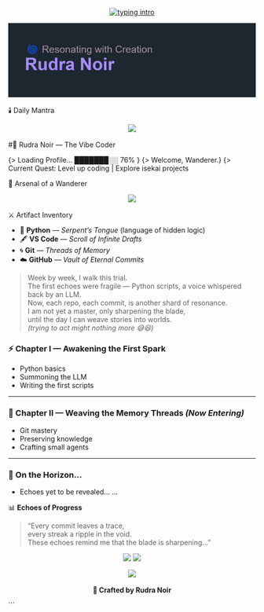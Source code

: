 <!-- Typing Banner (animated SVG) -->
<p align="center">
  <a href="https://github.com/rudranoir0-dot">
    <img src="https://readme-typing-svg.demolab.com?font=JetBrains+Mono&size=22&pause=1200&center=true&vCenter=true&width=700&lines=%3E+Resonating...;%3E+Weaving+echoes+into+code...;%3E+Vibe+Coder+in+training...;%3E+Becoming+the+Resonator+world+awaits." alt="typing intro" />
  </a>
</p>


![Header](https://github.com/rudranoir0-dot/rudranoir0-dot/blob/main/header.png)


🕯️ Daily Mantra
<p align="center">
  <img src="https://readme-typing-svg.herokuapp.com?font=Fira+Code&duration=4000&pause=1000&color=6AF7E4&center=true&vCenter=true&width=500&lines=The+blade+dulls+if+not+sharpened.+Commit+today.;Stories+are+fragments.+Code+makes+them+whole.;Every+line+is+an+echo+etched+into+time." />
</p>


#🌌 Rudra Noir — The Vibe Coder


{> Loading Profile... ███████░░ 76% }
{> Welcome, Wanderer.}
{> Current Quest: Level up coding | Explore isekai projects

🔧 Arsenal of a Wanderer
<p align="center"> <img src="https://skillicons.dev/icons?i=python,git,github,vscode&theme=dark" /> </p>

 ⚔️ Artifact Inventory
- 🐍 **Python** — *Serpent’s Tongue* (language of hidden logic)
- 🖋️ **VS Code** — *Scroll of Infinite Drafts*
- 🌀 **Git** — *Threads of Memory*
- ☁️ **GitHub** — *Vault of Eternal Commits*


> Week by week, I walk this trial.  
> The first echoes were fragile — Python scripts, a voice whispered back by an LLM.  
> Now, each repo, each commit, is another shard of resonance.  
> I am not yet a master, only sharpening the blade,  
> until the day I can weave stories into worlds.  
> *(trying to act might nothing more 😅😆)*
 

### ⚡ Chapter I — Awakening the First Spark  
- Python basics  
- Summoning the LLM  
- Writing the first scripts  

---

### 🔮 Chapter II — Weaving the Memory Threads *(Now Entering)*  
- Git mastery  
- Preserving knowledge  
- Crafting small agents  

---

### 🌌 On the Horizon…  
- Echoes yet to be revealed... 
…

📊 **Echoes of Progress**  

> “Every commit leaves a trace,  
> every streak a ripple in the void.  
> These echoes remind me that the blade is sharpening...”  

<p align="center">
  <img src="https://github-readme-stats.vercel.app/api?username=rudranoir0-dot&show_icons=true&theme=tokyonight&hide_border=false&rank_icon=github&border_radius=12" height="160"/>  
  <img src="https://github-readme-streak-stats.herokuapp.com?user=rudranoir0-dot&theme=tokyonight&hide_border=false&border_radius=12" height="160"/>  
</p>

<p align="center">
  <img src="https://github-readme-stats.vercel.app/api/top-langs?username=rudranoir0-dot&layout=compact&langs_count=8&theme=tokyonight&hide_border=false&border_radius=12" height="140"/>
</p>


<p align="center"><b>🖤 Crafted by Rudra Noir</b></p> ```

